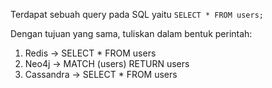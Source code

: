 Terdapat sebuah query pada SQL yaitu `SELECT * FROM users;`

Dengan tujuan yang sama, tuliskan dalam bentuk perintah:

1. Redis -> SELECT \* FROM users
2. Neo4j -> MATCH (users) RETURN users
3. Cassandra -> SELECT \* FROM users
